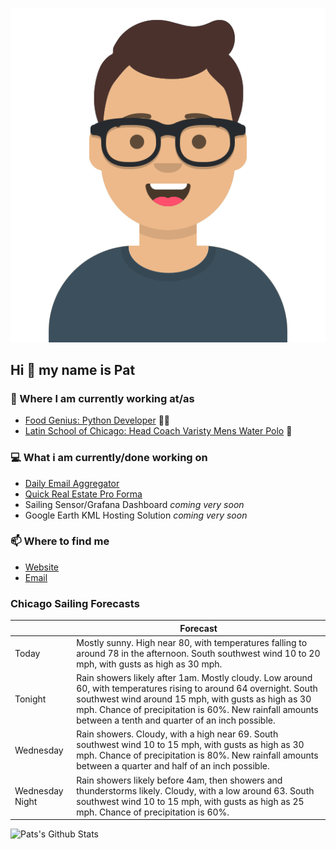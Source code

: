 [![Social banner for p-j-falconer](https://raw.githubusercontent.com/P-J-FALCONER/P-J-FALCONER/master/assets/avataaars.svg)](https://patfalconer.com/)
## Hi :wave: my name is Pat

### 💼 Where I am currently working at/as
- [Food Genius: Python Developer](https://getfoodgenius.com/) 🍔🐍
- [Latin School of Chicago: Head Coach Varisty Mens Water Polo](https://www.latinschool.org/) 🤽


### 💻 What i am currently/done working on
 - [Daily Email Aggregator](https://github.com/P-J-FALCONER/dott_daily_mail)
 - [Quick Real Estate Pro Forma](https://github.com/P-J-FALCONER/henry)
 - Sailing Sensor/Grafana Dashboard *coming very soon*
 - Google Earth KML Hosting Solution *coming very soon*

### 📫 Where to find me
 - [Website](https://patfalconer.com/)
 - [Email](mailto:patrick.j.falconer@gmail.com)


### Chicago Sailing Forecasts
|   | Forecast  |
|---|---|
| Today | Mostly sunny. High near 80, with temperatures falling to around 78 in the afternoon. South southwest wind 10 to 20 mph, with gusts as high as 30 mph. |
| Tonight | Rain showers likely after 1am. Mostly cloudy. Low around 60, with temperatures rising to around 64 overnight. South southwest wind around 15 mph, with gusts as high as 30 mph. Chance of precipitation is 60%. New rainfall amounts between a tenth and quarter of an inch possible. |
| Wednesday | Rain showers. Cloudy, with a high near 69. South southwest wind 10 to 15 mph, with gusts as high as 30 mph. Chance of precipitation is 80%. New rainfall amounts between a quarter and half of an inch possible. |
| Wednesday Night | Rain showers likely before 4am, then showers and thunderstorms likely. Cloudy, with a low around 63. South southwest wind 10 to 15 mph, with gusts as high as 25 mph. Chance of precipitation is 60%. |

![Pats's Github Stats](https://github-readme-stats.vercel.app/api?username=p-j-falconer&show_icons=true&theme=radical)
